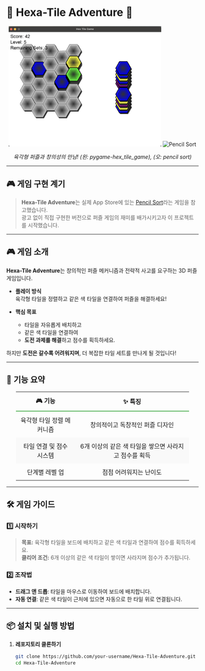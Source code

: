# 🌟 **Hexa-Tile Adventure** 🌟  

<div align="center">
  <img src="hex_01.png" alt="Hexa-Tile Game" width="400">
  <img src="pencil_sort_01.png" alt="Pencil Sort" width="200">
  <p><i>육각형 퍼즐과 창의성의 만남! (왼: pygame-hex_tile_game), (오: pencil sort)</i></p>
</div>

---

## 🎮 **게임 구현 계기**

> **Hexa-Tile Adventure**는 실제 App Store에 있는 [Pencil Sort](https://apps.apple.com)라는 게임을 참고했습니다.  
> 광고 없이 직접 구현한 버전으로 퍼즐 게임의 재미를 배가시키고자 이 프로젝트를 시작했습니다.  

---

## 🎮 **게임 소개**

**Hexa-Tile Adventure**는 창의적인 퍼즐 메커니즘과 전략적 사고를 요구하는 3D 퍼즐 게임입니다.

- **플레이 방식**  
  육각형 타일을 정렬하고 같은 색 타일을 연결하여 퍼즐을 해결하세요!

- **핵심 목표**  
  - 타일을 자유롭게 배치하고
  - 같은 색 타일을 연결하여
  - **도전 과제를 해결**하고 점수를 획득하세요.  

하지만 **도전은 갈수록 어려워지며**, 더 복잡한 타일 세트를 만나게 될 것입니다!

---

## 🌈 **기능 요약**

<div align="center">
  <table style="border-collapse: collapse; width: 90%; text-align: center; font-size: 16px;">
    <thead>
      <tr style="border-bottom: 2px solid #4caf50;">
        <th style="padding: 10px;">🎮 기능</th>
        <th style="padding: 10px;">✨ 특징</th>
      </tr>
    </thead>
    <tbody>
      <tr>
        <td style="padding: 10px;">육각형 타일 정렬 메커니즘</td>
        <td style="padding: 10px;">창의적이고 독창적인 퍼즐 디자인</td>
      </tr>
      <tr style="background-color: #f9f9f9;">
        <td style="padding: 10px;">타일 연결 및 점수 시스템</td>
        <td style="padding: 10px;">6개 이상의 같은 색 타일을 쌓으면 사라지고 점수를 획득</td>
      </tr>
      <tr>
        <td style="padding: 10px;">단계별 레벨 업</td>
        <td style="padding: 10px;">점점 어려워지는 난이도</td>
      </tr>
    </tbody>
  </table>
</div>

---

## 🛠️ **게임 가이드**

### **1️⃣ 시작하기**
> **목표:** 육각형 타일을 보드에 배치하고 같은 색 타일과 연결하여 점수를 획득하세요.  
> **클리어 조건:** 6개 이상의 같은 색 타일이 쌓이면 사라지며 점수가 추가됩니다.

### **2️⃣ 조작법**
- **드래그 앤 드롭**: 타일을 마우스로 이동하여 보드에 배치합니다.
- **자동 연결**: 같은 색 타일이 근처에 있으면 자동으로 한 타일 위로 연결됩니다.

---

## 📦 **설치 및 실행 방법**

1. **레포지토리 클론하기**
   ```bash
   git clone https://github.com/your-username/Hexa-Tile-Adventure.git
   cd Hexa-Tile-Adventure
